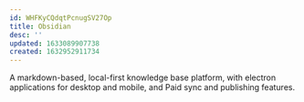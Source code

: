 ```yaml
---
id: WHFKyCQdqtPcnugSV27Op
title: Obsidian
desc: ''
updated: 1633089907738
created: 1632952911734
---
```

A markdown-based, local-first knowledge base platform, with electron applications for desktop and mobile, and Paid sync and publishing features. 


